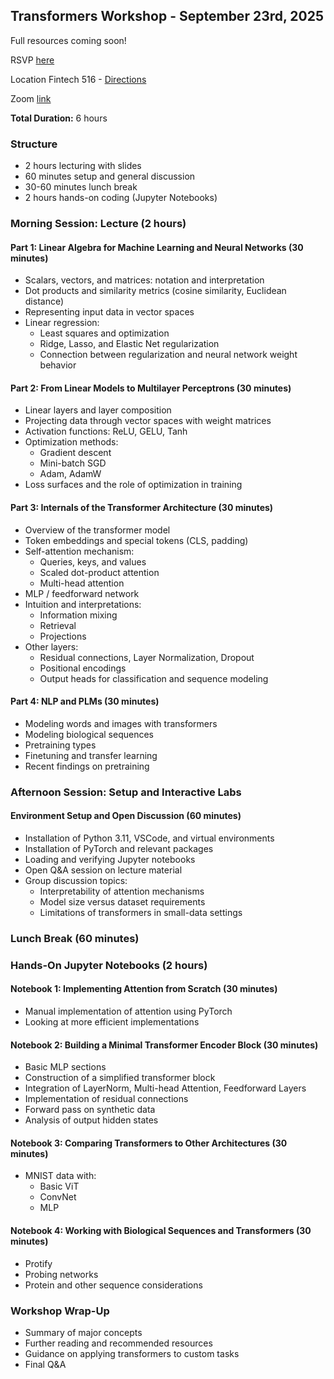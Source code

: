 ## Transformers Workshop - September 23rd, 2025

Full resources coming soon!

RSVP [here](https://docs.google.com/forms/d/14smYLDO3aV03hVxDcVeilne-Uqch8ywKA_CdngCtClo)

Location Fintech 516 - [Directions](https://www.google.com/maps?gs_lcrp=EgZjaHJvbWUyCggAEEUYFhgeGDkyCggBEAAYChgWGB4yCAgCEAAYFhgeMggIAxAAGBYYHjIICAQQABgWGB4yCAgFEAAYFhgeMggIBhAAGBYYHjIGCAcQRRg80gEINDMyNmowajeoAgCwAgA&um=1&ie=UTF-8&fb=1&gl=us&sa=X&geocode=KffXNNduq8eJMfD2uB_J3qQy&daddr=591+Collaboration+Way,+Newark,+DE+19713)

Zoom [link](https://udel.zoom.us/j/92582067018?jst=2)

**Total Duration:** 6 hours

### Structure
- 2 hours lecturing with slides
- 60 minutes setup and general discussion
- 30-60 minutes lunch break
- 2 hours hands-on coding (Jupyter Notebooks)

### Morning Session: Lecture (2 hours)
#### Part 1: Linear Algebra for Machine Learning and Neural Networks (30 minutes)
- Scalars, vectors, and matrices: notation and interpretation
- Dot products and similarity metrics (cosine similarity, Euclidean distance)
- Representing input data in vector spaces
- Linear regression:
  - Least squares and optimization
  - Ridge, Lasso, and Elastic Net regularization
  - Connection between regularization and neural network weight behavior

#### Part 2: From Linear Models to Multilayer Perceptrons (30 minutes)
- Linear layers and layer composition
- Projecting data through vector spaces with weight matrices
- Activation functions: ReLU, GELU, Tanh
- Optimization methods:
  - Gradient descent
  - Mini-batch SGD
  - Adam, AdamW
- Loss surfaces and the role of optimization in training

#### Part 3: Internals of the Transformer Architecture (30 minutes)
- Overview of the transformer model
- Token embeddings and special tokens (CLS, padding)
- Self-attention mechanism:
  - Queries, keys, and values
  - Scaled dot-product attention
  - Multi-head attention
- MLP / feedforward network
- Intuition and interpretations:
  - Information mixing
  - Retrieval
  - Projections
- Other layers:
  - Residual connections, Layer Normalization, Dropout
  - Positional encodings
  - Output heads for classification and sequence modeling

#### Part 4: NLP and PLMs (30 minutes)
- Modeling words and images with transformers
- Modeling biological sequences
- Pretraining types
- Finetuning and transfer learning
- Recent findings on pretraining

### Afternoon Session: Setup and Interactive Labs
#### Environment Setup and Open Discussion (60 minutes)
- Installation of Python 3.11, VSCode, and virtual environments
- Installation of PyTorch and relevant packages
- Loading and verifying Jupyter notebooks
- Open Q&A session on lecture material
- Group discussion topics:
  - Interpretability of attention mechanisms
  - Model size versus dataset requirements
  - Limitations of transformers in small-data settings


### Lunch Break (60 minutes)

### Hands-On Jupyter Notebooks (2 hours)
#### Notebook 1: Implementing Attention from Scratch (30 minutes)
- Manual implementation of attention using PyTorch
- Looking at more efficient implementations

#### Notebook 2: Building a Minimal Transformer Encoder Block (30 minutes)
- Basic MLP sections
- Construction of a simplified transformer block
- Integration of LayerNorm, Multi-head Attention, Feedforward Layers
- Implementation of residual connections
- Forward pass on synthetic data
- Analysis of output hidden states

#### Notebook 3: Comparing Transformers to Other Architectures (30 minutes)
- MNIST data with:
  - Basic ViT
  - ConvNet
  - MLP

#### Notebook 4: Working with Biological Sequences and Transformers (30 minutes)
- Protify
- Probing networks
- Protein and other sequence considerations

### Workshop Wrap-Up
- Summary of major concepts
- Further reading and recommended resources
- Guidance on applying transformers to custom tasks
- Final Q&A
